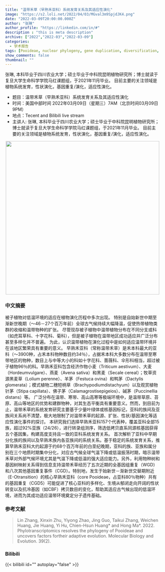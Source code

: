 ```yaml
---
title: "温带禾草（早熟禾亚科）系统发育关系及其适应性演化"
image: "https://s2.loli.net/2022/04/03/MGval3m9SpjdJK4.png"
date: "2022-03-09T20:00:00.000Z"
author: "张琳"
author_profile: "https://linkedin.com/in/#"
description : "this is meta description"
archive: ["2022","2022-03","2022-03-09"]
categories:
  - 学术报告
tags: [Pooideae, nuclear phylogeny, gene duplication, diversification, adaptive evolution]
show_comments: false
thumbnail: ""
---
```


张琳, 本科毕业于四川农业大学；硕士毕业于中科院昆明植物研究所；博士就读于复旦大学生命科学学院马红课题组，于2021年11月毕业。
目前主要的关注领域是植物系统发育，性状演化，基因重复/演化，适应性演化。






- 题目：温带禾草（早熟禾亚科）系统发育关系及其适应性演化
- 时间：美国中部时间 2022年03月09日（星期三）7AM（北京时间03月09日9PM）
- 地点：Tecent and Bilibili live stream
- 主讲人: 张琳, 本科毕业于四川农业大学；硕士毕业于中科院昆明植物研究所；博士就读于复旦大学生命科学学院马红课题组，于2021年11月毕业。
目前主要的关注领域是植物系统发育，性状演化，基因重复/演化，适应性演化。

<div align="center">
<img src="https://s2.loli.net/2022/04/03/MGval3m9SpjdJK4.png" height=500>
</div>

### 中文摘要

被子植物对低温环境的适应在植物演化历程中多次出现。
特别是自始新世中期至渐新世晚期（～46－27个百万年前）全球古气候持续大幅降温，促使热带植物类群的收缩和温带物种的扩张。
尽管现存被子植物中温带植物分布在不同分支或科（如虎耳草科、十字花科、菊科），但是被子植物在温带地区成功适应并广泛分布甚至多样化并不普遍。
为此，认识温带植物在演化过程中是如何适应温带环境并在该地区繁荣具有重要的意义。
早熟禾亚科（常称温带禾草）是禾本科最大的亚科（～3900种，占禾本科物种数目约34％），占据禾本科大多数分布在温带至寒带地区的物种，数目上与中等大小的科如十字花科、蔷薇科、伞形科相当，超过被子植物96％的科。早熟禾亚科包含经济作物小麦（Triticum aestivum）、大麦（Hordeumvulgare）、燕麦（Avena sativa）和黑麦（Secale cereal）；牧草资源黑麦草（Lolium perenne）、羊茅（Festuca ovina）和鸭茅（Dactylis glomerata）；模式植物二穗短柄草（Brachypodiumdistachyum）以及观赏植物针茅（Stipa capillata）、佛子茅（Calamagrostisepigeios）、碱茅（Puccinellia distans）等。
广泛分布在温带、寒带、高山高寒等极端环境中，是温带草原、苔原、高山等地区的优势和建群物种，对其生态平衡具有重要意义。然而，到目前为止，温带禾草的系统发育研究主要基于少量叶绿体或核基因标记，亚科的族间及亚族间关系尚不清楚，极大地限制了对温带禾草的起源、扩张、性状/基因演化等适应性演化事件的探讨。
本研究我们选择早熟禾亚科157个代表种，覆盖亚科全部15族，超过92%亚族（24/26），进行转录组测序，筛选低拷贝直系同源核基因获得五个基因集，构建高度支持且一致的亚科系统发育关系。
首次解析了亚科中早期分化族的族间以及早熟禾族内各亚族间的系统关系。基于稳定的系统发育关系，推算早熟禾亚科大约起源于约68个百万年前的白垩纪晚期，亚科的族、亚族和属分别在三个地质时期集中分化，对应古气候全球气温下降或低温振荡时期，暗示温带禾草对外部气候环境尤其是气温下降或低温的强大适应能力。另外，利用物种树和基因树映射关系得到信息支持温带禾草经历了五次近期的全基因组重复（WGD）和八次其他基因重复事件（CGD）。特别地，发生于始新世－渐新世交替期附近（E-Otransition）的核心早熟禾亚科（core Pooideae，占亚科80％物种）共有的基因重复（CGD5）可能促进了核心亚科的多样化、生境从郁闭走向开阔的性状转变以及抗冷基因（如CBF）拷贝数目的变化，帮助其适应古气候出现的低温环境，进而为其成功适应温带环境奠定分子遗传基础。

### 参考文献

> Lin Zhang, Xinxin Zhu, Yiyong Zhao, Jing Guo, Taikui Zhang, Weichen Huang, Jie Huang, Yi Hu, Chien-Hsun Huang* and Hong Ma*. 2022. Phylotranscriptomics resolves the phylogeny of Pooideae and uncovers factors fortheir adaptive evolution. Molecular Biology and Evolution. 39(2).

### Bilibili

{{< bilibili id="" autoplay="false" >}}

